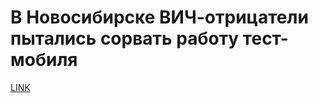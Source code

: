 # В Новосибирске ВИЧ-отрицатели пытались сорвать работу тест-мобиля 



[LINK](https://varlamov.ru/3440312.html)